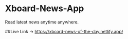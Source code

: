 # Xboard-News-App
Read latest news anytime anywhere.

##Live Link -> https://xboard-news-of-the-day.netlify.app/
